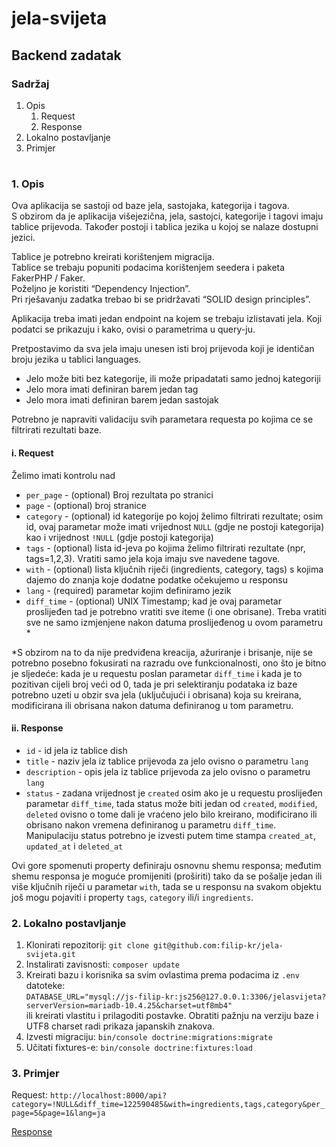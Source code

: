 # jela-svijeta
## Backend zadatak

### Sadržaj
1. Opis
    1. Request
    2. Response
2. Lokalno postavljanje
3. Primjer

#

### 1. Opis
Ova aplikacija se sastoji od baze jela, sastojaka, kategorija i tagova. </br>
S obzirom da je aplikacija višejezična, jela, sastojci, kategorije i tagovi imaju
tablice prijevoda. Također postoji i tablica jezika u kojoj se nalaze dostupni jezici. </br>

Tablice je potrebno kreirati korištenjem migracija. </br>
Tablice se trebaju popuniti podacima korištenjem seedera i paketa FakerPHP /
Faker. </br>
Poželjno je koristiti “Dependency Injection”. </br>
Pri rješavanju zadatka trebao bi se pridržavati “SOLID design principles”.

Aplikacija treba imati jedan endpoint na kojem se trebaju izlistavati jela. Koji
podatci se prikazuju i kako, ovisi o parametrima u query-ju.

Pretpostavimo da sva jela imaju unesen isti broj prijevoda koji je identičan broju
jezika u tablici languages. </br>
- Jelo može biti bez kategorije, ili može pripadatati samo jednoj kategoriji </br>
- Jelo mora imati definiran barem jedan tag </br>
- Jelo mora imati definiran barem jedan sastojak

Potrebno je napraviti validaciju svih parametara requesta po kojima ce se filtrirati
rezultati baze.

#### i. Request
Želimo imati kontrolu nad </br>
  - `per_page` - (optional) Broj rezultata po stranici
  - `page` - (optional) broj stranice
  - `category` - (optional) id kategorije po kojoj želimo filtrirati rezultate; osim id,
  ovaj parametar može imati vrijednost `NULL` (gdje ne postoji kategorija) kao i
  vrijednost `!NULL` (gdje postoji kategorija)
  - `tags` - (optional) lista id-jeva po kojima želimo filtrirati rezultate (npr,
  tags=1,2,3). Vratiti samo jela koja imaju sve navedene tagove.
  - `with` - (optional) lista ključnih riječi (ingredients, category, tags) s kojima
  dajemo do znanja koje dodatne podatke očekujemo u responsu
  - `lang` - (required) parametar kojim definiramo jezik
  - `diff_time` - (optional) UNIX Timestamp; kad je ovaj parametar proslijeđen
  tad je potrebno vratiti sve iteme (i one obrisane). Treba vratiti sve ne samo
  izmjenjene nakon datuma proslijeđenog u ovom parametru *
  
*S obzirom na to da nije predviđena kreacija, ažuriranje i brisanje, nije se
potrebno posebno fokusirati na razradu ove funkcionalnosti, ono što je bitno je
sljedeće: kada je u requestu poslan parametar `diff_time` i kada je to pozitivan
cijeli broj veći od 0, tada je pri selektiranju podataka iz baze potrebno uzeti u
obzir sva jela (uključujući i obrisana) koja su kreirana, modificirana ili obrisana
nakon datuma definiranog u tom parametru.

#### ii. Response
  - `id` - id jela iz tablice dish
  - `title` - naziv jela iz tablice prijevoda za jelo ovisno o parametru `lang`
  - `description` - opis jela iz tablice prijevoda za jelo ovisno o parametru `lang`
  - `status` - zadana vrijednost je `created` osim ako je u requestu proslijeđen
  parametar `diff_time`, tada status može biti jedan od `created`, `modified`,
  `deleted` ovisno o tome dali je vraćeno jelo bilo kreirano, modificirano ili
  obrisano nakon vremena definiranog u parametru `diff_time`. Manipulaciju
  status potrebno je izvesti putem time stampa `created_at`, `updated_at` i
  `deleted_at`
  
Ovi gore spomenuti property definiraju osnovnu shemu responsa; međutim
shemu responsa je moguće promijeniti (proširiti) tako da se pošalje jedan ili više
ključnih riječi u parametar `with`, tada se u responsu na svakom objektu još mogu
pojaviti i property `tags`, `category` ili/i `ingredients`.

### 2. Lokalno postavljanje
1. Klonirati repozitorij: `git clone git@github.com:filip-kr/jela-svijeta.git`
2. Instalirati zavisnosti: `composer update`
3. Kreirati bazu i korisnika sa svim ovlastima prema podacima iz `.env` datoteke: </br> `DATABASE_URL="mysql://js-filip-kr:js256@127.0.0.1:3306/jelasvijeta?serverVersion=mariadb-10.4.25&charset=utf8mb4"` </br> ili kreirati vlastitu i prilagoditi postavke. Obratiti pažnju na verziju baze i UTF8 charset radi prikaza japanskih znakova.
4. Izvesti migraciju: `bin/console doctrine:migrations:migrate`
5. Učitati fixtures-e: `bin/console doctrine:fixtures:load`

### 3. Primjer
Request: `http://localhost:8000/api?category=!NULL&diff_time=122590485&with=ingredients,tags,category&per_page=5&page=1&lang=ja` </br>

[Response](https://github.com/filip-kr/jela-svijeta/files/10048086/Response.txt)
